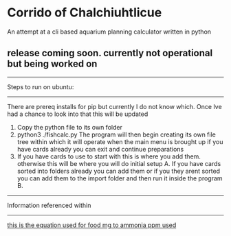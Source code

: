 # Corrido of Chalchiuhtlicue
An attempt at a cli based aquarium planning calculator written in python

release coming soon. currently not operational but being worked on
-----

_________________________________________________________________________
Steps to run on ubuntu:
_______________
There are prereq installs for pip but currently I do not know which. Once Ive had a chance to look into that this will be updated

  1. Copy the python file to its own folder
  2. python3 ./fishcalc.py
       The program will then begin creating its own file tree within which it will operate
       when the main menu is brought up if you have cards already you can exit and continue preparations
  3. If you have cards to use to start with this is where you add them. otherwise this will be where you will do initial setup
    A. If you have cards sorted into folders already you can add them or if you they arent sorted you can add them to the import folder and then run it inside the program
    B. 





_________________________________________________________________________
Information referenced within
_______________

[this is the equation used for food mg to ammonia ppm used](https://www.sosofishy.com/post/how-to-calculate-how-much-your-feeding-produces)









